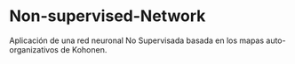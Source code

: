 # Non-supervised-Network
Aplicación de una red neuronal No Supervisada basada en los mapas auto-organizativos de Kohonen.
